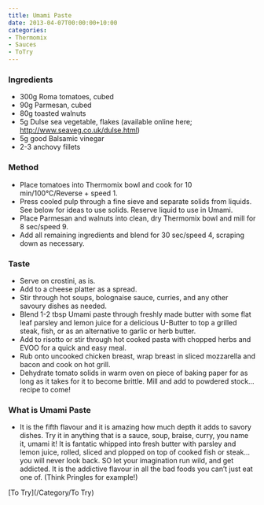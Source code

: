 ```yaml
---
title: Umami Paste
date: 2013-04-07T00:00:00+10:00
categories:
- Thermomix
- Sauces
- ToTry
---
```









### Ingredients

* 300g Roma tomatoes, cubed
* 90g Parmesan, cubed
* 80g toasted walnuts
* 5g Dulse sea vegetable, flakes (available online here; http://www.seaveg.co.uk/dulse.html)
* 5g good Balsamic vinegar
* 2-3 anchovy fillets

### Method

* Place tomatoes into Thermomix bowl and cook for 10 min/100°C/Reverse + speed 1.
* Press cooled pulp through a fine sieve and separate solids from liquids. See below for ideas to use solids. Reserve liquid to use in Umami.
* Place Parmesan and walnuts into clean, dry Thermomix bowl and mill for 8 sec/speed 9.
* Add all remaining ingredients and blend for 30 sec/speed 4, scraping down as necessary.

### Taste

* Serve on crostini, as is.
* Add to a cheese platter as a spread.
* Stir through hot soups, bolognaise sauce, curries, and any other savoury dishes as needed.
* Blend 1-2 tbsp Umami paste through freshly made butter with some flat leaf parsley and lemon juice for a delicious U-Butter to top a grilled steak, fish, or as an alternative to garlic or herb butter.
* Add to risotto or stir through hot cooked pasta with chopped herbs and EVOO for a quick and easy meal.
* Rub onto uncooked chicken breast, wrap breast in sliced mozzarella and bacon and cook on hot grill.
* Dehydrate tomato solids in warm oven on piece of baking paper for as long as it takes for it to become brittle. Mill and add to powdered stock…recipe to come!

### What is Umami Paste

* It is the fifth flavour and it is amazing how much depth it adds to savory dishes. Try it in anything that is a sauce, soup, braise, curry, you name it, umami it! It is fantatic whipped into fresh butter with parsley and lemon juice, rolled, sliced and plopped on top of cooked fish or steak…you will never look back. SO let your imagination run wild, and get addicted.  It is the addictive flavour in all the bad foods you can’t just eat one of. (Think Pringles for example!)

[To Try](/Category/To Try)
